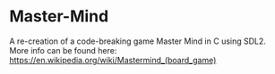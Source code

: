 # Master-Mind
A re-creation of a code-breaking game Master Mind in C using SDL2.<br />
More info can be found here: https://en.wikipedia.org/wiki/Mastermind_(board_game)
